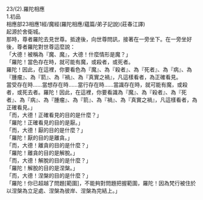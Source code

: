 23/(2).羅陀相應  
1.初品  
相應部23相應1經/魔經(羅陀相應/蘊篇/弟子記說)(莊春江譯)  
起源於舍衛城。  
那時，尊者羅陀去見世尊。抵達後，向世尊問訊，接著在一旁坐下。在一旁坐好後，尊者羅陀對世尊這麼說：  
「大德！被稱為『魔、魔』，大德！什麼情形是魔？」  
「羅陀！當色存在時，就可能有魔，或殺者，或死者。  
羅陀！因此，在這裡，你要看色為『魔』、為『殺者』、為『死者』、為『病』、為『腫瘤』、為『箭』、為『禍』、為『真實之禍』，凡這樣看者，為正確看見。  
當受存在時……當想存在時……當行存在時……當識存在時，就可能有魔，或殺者，或死去者。羅陀！因此，在這裡，你要看識為『魔』、為『殺者』、為『死者』、為『病』、為『腫瘤』、為『箭』、為『禍』、為『真實之禍』，凡這樣看者，為正確看見。」  
「而，大德！正確看見的目的是什麼？」  
「羅陀！正確看見的目的是厭。」  
「而，大德！厭的目的是什麼？」  
「羅陀！厭的目的是離貪。」  
「而，大德！離貪的目的是什麼？」  
「羅陀！離貪的目的是解脫。」  
「而，大德！解脫的目的是什麼？」  
「羅陀！解脫的目的是涅槃。」  
「而，大德！涅槃的目的是什麼？」  
「羅陀！你已超越了問題[範圍]，不能夠對問題把握範圍，羅陀！因為梵行被住於以涅槃為立足處、涅槃為彼岸、涅槃為完結上。」  
  
  
